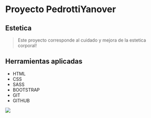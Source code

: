 # Proyecto PedrottiYanover

## Estetica

> Este proyecto corresponde al cuidado y mejora de la estetica corporal!

## Herramientas aplicadas

- HTML
- CSS
- SASS
-  BOOTSTRAP
- GIT
- GITHUB

[![](https://i.pinimg.com/564x/e8/f7/bd/e8f7bda9b7c03cc9c1c7aaf4b2952b98.jpg)](http://https://i.pinimg.com/564x/e8/f7/bd/e8f7bda9b7c03cc9c1c7aaf4b2952b98.jpg)
